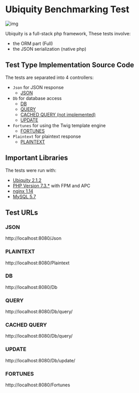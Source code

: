 # Ubiquity Benchmarking Test
![img](https://github.com/phpMv/ubiquity/blob/master/Banner/banner.png?raw=true)

Ubiquity is a full-stack php framework, These tests involve:
- the ORM part (Full)
- the JSON serialization (native php)

## Test Type Implementation Source Code
The tests are separated into 4 controllers:
- `Json` for JSON response
  * [JSON](app/controllers/Json.php)
- `Db` for database access
  * [DB](app/controllers/Db.php)
  * [QUERY](app/controllers/Db.php)
  * [CACHED QUERY (not implemented)]()
  * [UPDATE](app/controllers/Db.php)
- `Fortunes` for using the Twig template engine
  * [FORTUNES](app/controllers/Fortunes.php)
- `Plaintext` for plaintext response
  * [PLAINTEXT](app/controllers/Plaintext.php)


## Important Libraries
The tests were run with:
* [Ubiquity 2.1.2](https://ubiquity.kobject.net/)
* [PHP Version 7.3.*](http://www.php.net/) with FPM and APC
* [nginx 1.14](http://nginx.org/)
* [MySQL 5.7](https://dev.mysql.com/)

## Test URLs
### JSON

http://localhost:8080/Json

### PLAINTEXT

http://localhost:8080/Plaintext

### DB

http://localhost:8080/Db

### QUERY

http://localhost:8080/Db/query/

### CACHED QUERY

http://localhost:8080/Db/query/

### UPDATE

http://localhost:8080/Db/update/

### FORTUNES

http://localhost:8080/Fortunes
